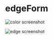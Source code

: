 # edgeForm

![color screenshot](https://raw.githubusercontent.com/WoodburyShortridge/edgeForm/master/img/color.png "edge screenshot")

![edge screenshot](https://raw.githubusercontent.com/WoodburyShortridge/edgeForm/master/img/edge.png "edge screenshot")
